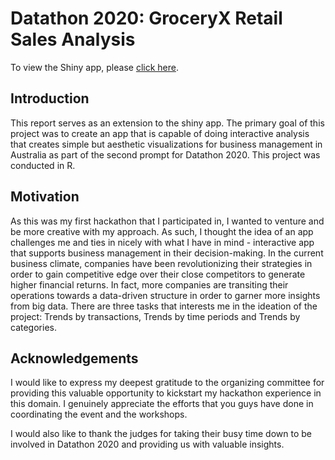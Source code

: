 # Datathon 2020: GroceryX Retail Sales Analysis

To view the Shiny app, please [click here](https://wellace.shinyapps.io/data). 

## Introduction

This report serves as an extension to the shiny app. The primary goal of this project was to create an app that is capable of doing interactive analysis that creates simple but aesthetic visualizations for business management in Australia as part of the second prompt for Datathon 2020. This project was conducted in R. 

## Motivation

As this was my first hackathon that I participated in, I wanted to venture and be more creative with my approach. As such, I thought the idea of an app challenges me and ties in nicely with what I have in mind - interactive app that supports business management in their decision-making. In the current business climate, companies have been revolutionizing their strategies in order to gain competitive edge over their close competitors to generate higher financial returns. In fact, more companies are transiting their operations towards a data-driven structure in order to garner more insights from big data. There are three tasks that interests me in the ideation of the project: Trends by transactions, Trends by time periods and Trends by categories. 

## Acknowledgements

I would like to express my deepest gratitude to the organizing committee for providing this valuable opportunity to kickstart my hackathon experience in this domain. I genuinely appreciate the efforts that you guys have done in coordinating the event and the workshops.

I would also like to thank the judges for taking their busy time down to be involved in Datathon 2020 and providing us with valuable insights. 
